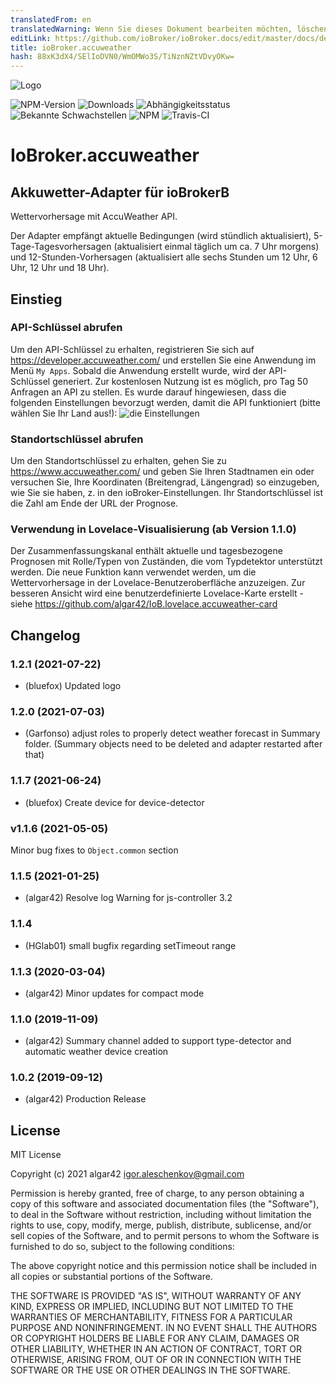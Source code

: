 ```yaml
---
translatedFrom: en
translatedWarning: Wenn Sie dieses Dokument bearbeiten möchten, löschen Sie bitte das Feld "translationsFrom". Andernfalls wird dieses Dokument automatisch erneut übersetzt
editLink: https://github.com/ioBroker/ioBroker.docs/edit/master/docs/de/adapterref/iobroker.accuweather/README.md
title: ioBroker.accuweather
hash: 88xK3dX4/SElIoDVN0/WmOMWo3S/TiNznNZtVDvyOKw=
---
```

![Logo](../../../en/adapterref/iobroker.accuweather/admin/accuweather.png)

![NPM-Version](http://img.shields.io/npm/v/iobroker.accuweather.svg)
![Downloads](https://img.shields.io/npm/dm/iobroker.accuweather.svg)
![Abhängigkeitsstatus](https://img.shields.io/david/algar42/iobroker.accuweather.svg)
![Bekannte Schwachstellen](https://snyk.io/test/github/algar42/ioBroker.accuweather/badge.svg)
![NPM](https://nodei.co/npm/iobroker.accuweather.png?downloads=true)
![Travis-CI](http://img.shields.io/travis/algar42/ioBroker.accuweather/master.svg)

# IoBroker.accuweather
## Akkuwetter-Adapter für ioBrokerB
Wettervorhersage mit AccuWeather API.

Der Adapter empfängt aktuelle Bedingungen (wird stündlich aktualisiert), 5-Tage-Tagesvorhersagen (aktualisiert einmal täglich um ca. 7 Uhr morgens) und 12-Stunden-Vorhersagen (aktualisiert alle sechs Stunden um 12 Uhr, 6 Uhr, 12 Uhr und 18 Uhr).

## Einstieg
### API-Schlüssel abrufen
Um den API-Schlüssel zu erhalten, registrieren Sie sich auf https://developer.accuweather.com/ und erstellen Sie eine Anwendung im Menü `My Apps`.
Sobald die Anwendung erstellt wurde, wird der API-Schlüssel generiert.
Zur kostenlosen Nutzung ist es möglich, pro Tag 50 Anfragen an API zu stellen.
Es wurde darauf hingewiesen, dass die folgenden Einstellungen bevorzugt werden, damit die API funktioniert (bitte wählen Sie Ihr Land aus!): ![die Einstellungen](../../../en/adapterref/iobroker.accuweather/admin/image.png)

### Standortschlüssel abrufen
Um den Standortschlüssel zu erhalten, gehen Sie zu https://www.accuweather.com/ und geben Sie Ihren Stadtnamen ein oder versuchen Sie, Ihre Koordinaten (Breitengrad, Längengrad) so einzugeben, wie Sie sie haben, z. in den ioBroker-Einstellungen.
Ihr Standortschlüssel ist die Zahl am Ende der URL der Prognose.

### Verwendung in Lovelace-Visualisierung (ab Version 1.1.0)
Der Zusammenfassungskanal enthält aktuelle und tagesbezogene Prognosen mit Rolle/Typen von Zuständen, die vom Typdetektor unterstützt werden.
Die neue Funktion kann verwendet werden, um die Wettervorhersage in der Lovelace-Benutzeroberfläche anzuzeigen.
Zur besseren Ansicht wird eine benutzerdefinierte Lovelace-Karte erstellt - siehe https://github.com/algar42/IoB.lovelace.accuweather-card

<!-- Platzhalter für die nächste Version (am Zeilenanfang):

### **ARBEITEN LÄUFT** -->

## Changelog
### 1.2.1 (2021-07-22)
* (bluefox) Updated logo

### 1.2.0 (2021-07-03)
* (Garfonso) adjust roles to properly detect weather forecast in Summary folder. (Summary objects need to be deleted and adapter restarted after that)

### 1.1.7 (2021-06-24)
* (bluefox) Create device for device-detector 

### v1.1.6 (2021-05-05)
Minor bug fixes to `Object.common` section

### 1.1.5 (2021-01-25)
* (algar42) Resolve log Warning for js-controller 3.2

### 1.1.4
* (HGlab01) small bugfix regarding setTimeout range

### 1.1.3 (2020-03-04)
* (algar42) Minor updates for compact mode

### 1.1.0 (2019-11-09)
* (algar42) Summary channel added to support type-detector and automatic weather device creation

### 1.0.2 (2019-09-12)
* (algar42) Production Release

## License
MIT License

Copyright (c) 2021 algar42 <igor.aleschenkov@gmail.com>

Permission is hereby granted, free of charge, to any person obtaining a copy
of this software and associated documentation files (the "Software"), to deal
in the Software without restriction, including without limitation the rights
to use, copy, modify, merge, publish, distribute, sublicense, and/or sell
copies of the Software, and to permit persons to whom the Software is
furnished to do so, subject to the following conditions:

The above copyright notice and this permission notice shall be included in all
copies or substantial portions of the Software.

THE SOFTWARE IS PROVIDED "AS IS", WITHOUT WARRANTY OF ANY KIND, EXPRESS OR
IMPLIED, INCLUDING BUT NOT LIMITED TO THE WARRANTIES OF MERCHANTABILITY,
FITNESS FOR A PARTICULAR PURPOSE AND NONINFRINGEMENT. IN NO EVENT SHALL THE
AUTHORS OR COPYRIGHT HOLDERS BE LIABLE FOR ANY CLAIM, DAMAGES OR OTHER
LIABILITY, WHETHER IN AN ACTION OF CONTRACT, TORT OR OTHERWISE, ARISING FROM,
OUT OF OR IN CONNECTION WITH THE SOFTWARE OR THE USE OR OTHER DEALINGS IN THE
SOFTWARE.